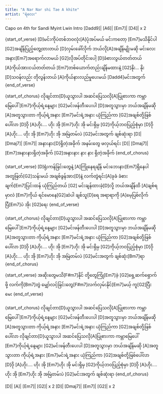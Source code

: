 ```yaml
---
title: "A Nar Nar shi Tae A khite"
artist: "ရဲလေး"
---
```


Capo on 4th for Sandi Myint Lwin
Intro
[Dadd9]| [A6]| [Em7]| [D4]| x 2

{start_of_verse}
[D]မင်းကိုပဲတစ်ဘဝလုံး[A]ပုံအပ်မယ် မင်းကတော့ [Em7]မသိနိုင်ပါ [G2]အချိန်ပြည့်တွေ့ထားတယ်
[D]လှမ်းခေါ်လိုက် ဘယ်လို[A]အချိန်မျိုးမဆို မင်းလေးအနား[Em7]အရောက်လာမယ် [G2]လိုအပ်တိုင်းပေါ့
[D]ခံစားလွယ်တတ်တယ် [A]ကိုယ်အားငယ်တတ်တယ် [Em7]တစ်ယောက်တည်းချိန်မထားနဲ့ [G2]နိုး... နိုး
[D]သဝန်လည်း တိုလွန်းတယ် [A]ကိုယ်နားလည်မှုပေးမယ် [Dadd4]မင်းအတွက်
{end_of_verse}

{start_of_chorus}
လိုချင်တာ[D]ယူသွားပါ အဆင်ပြေသလို[A]ပြုစားကာ ကမ္ဘာမြေပေါ် [Em7]ကိုယ့်ရဲ့နေ့များ [G2]မင်းဖန်တီးပေးပါ
[D]အတူသွားမှာ ဘယ်အချိန်မဆို [A]အတူသွားတာ ကိုယ့်ရဲ့အနား [Em7]မင်းရဲ့အနား ယုံကြည်ကာ [G2]အချစ်တို့ဖြစ်ပေါ်လာ
[D]ဝို [A]ဟိုး.... ဟိုး အို [Em7]ဟိုး အို မင်းရှိမှ [G2]ကိုယ့်ဘဝပြည့်စုံမှာ
[D]ဝို [A]ဟိုး.... ဟိုး အို [Em7]ဟိုး အို အမြဲတမ်းပဲ [G2]မင်းအတွက် ချစ်ဆုံးရာ
[D]| [Dmaj7]| [Em7]|
အနားနား[D]ရှိတဲ့အခိုက် အနမ်းတွေ ဖလှယ်ရင်း
[D]| [Dmaj7]|
[Em7]အနားနားရှိတဲ့အခိုက် [G2]အနားနား နား နား ရှိတဲ့အခိုက်
{end_of_chorus}

{start_of_verse}
[D]ရုံးကန်ခြင်းတွေနဲ့ [A]ကြုံနေရချိန် မင်းဘေးနား[Em7]ရှိနေပါ အတူဖြတ်[G2]သန်းမယ် အချစ်ခွန်အား[D]နဲ့
လက်တွဲရင်း[A]ခုခံ ခံစားချက်[Em7]ပြင်းထန် ယုံကြည်တယ် [G2] မင်းချန်ထားခဲ့[D]လို့
ဘယ်အချိန်ထိ [A]ချစ်ရမှာလဲ [Em7]ကိုယ် ရင်မောနေ[G2]ဆဲပါ ချစ်သူ[D]ရေ
အရာရာကို [A]မေ့ပြစ်လိုက်ပြီ[Em7]ပဲ အိုး [G2]ရေး
{end_of_verse}

{start_of_chorus}
လိုချင်တာ[D]ယူသွားပါ အဆင်ပြေသလို[A]ပြုစားကာ ကမ္ဘာမြေပေါ် [Em7]ကိုယ့်ရဲ့နေ့များ [G2]မင်းဖန်တီးပေးပါ
[D]အတူသွားမှာ ဘယ်အချိန်မဆို [A]အတူသွားတာ ကိုယ့်ရဲ့အနား [Em7]မင်းရဲ့အနား ယုံကြည်ကာ [G2]အချစ်တို့ဖြစ်ပေါ်လာ
[D]ဝို [A]ဟိုး.... ဟိုး အို [Em7]ဟိုး အို မင်းရှိမှ [G2]ကိုယ့်ဘဝပြည့်စုံမှာ
[D]ဝို [A]ဟိုး.... ဟိုး အို [Em7]ဟိုး အို အမြဲတမ်းပဲ [G2]မင်းအတွက် ချစ်ဆုံး[Bm7]ရာ
{end_of_chorus}

{start_of_verse}
အဆိုးတွေမသိ[F#m7]နိုင် တို့တွေကြုံ[Em7]ခဲ့ [G2]ရှေ့ဆက်ရှောက်ဖို့ လက်ကို[Bm7]တွဲ
မျှော်လင့်ခြင်းတွေ[F#m7]လက်လှမ်းနိုင်[Em7]မယ့် ကူ[G2]ပြီးမေး
{end_of_verse}

{start_of_chorus}
လိုချင်တာ[D]ယူသွားပါ အဆင်ပြေသလို[A]ပြုစားကာ ကမ္ဘာမြေပေါ် [Em7]ကိုယ့်ရဲ့နေ့များ [G2]မင်းဖန်တီးပေးပါ
[D]အတူသွားမှာ ဘယ်အချိန်မဆို [A]အတူသွားတာ ကိုယ့်ရဲ့အနား [Em7]မင်းရဲ့အနား ယုံကြည်ကာ [G2]အချစ်တို့ဖြစ်ပေါ်လာ
လိုချင်တာ[D]ယူသွားပါ အဆင်ပြေသလို[A]ပြုစားကာ ကမ္ဘာမြေပေါ် [Em7]ကိုယ့်ရဲ့နေ့များ [G2]မင်းဖန်တီးပေးပါ
[D]အတူသွားမှာ ဘယ်အချိန်မဆို [A]အတူသွားတာ ကိုယ့်ရဲ့အနား [Em7]မင်းရဲ့အနား ယုံကြည်ကာ [G2]အချစ်တို့ဖြစ်ပေါ်လာ
[D]ဝို [A]ဟိုး.... ဟိုး အို [Em7]ဟိုး အို မင်းရှိမှ [G2]ကိုယ့်ဘဝပြည့်စုံမှာ
[D]ဝို [A]ဟိုး.... ဟိုး အို [Em7]ဟိုး အို အမြဲတမ်းပဲ [G2]မင်းအတွက် ချစ်ဆုံးရာ
{end_of_chorus}

[D]| [A]| [Em7]| [G2]| x 2
[D]| [Dmaj7]| [Em7]| [G2]| x 2

